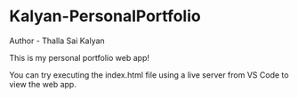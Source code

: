 # Kalyan-PersonalPortfolio

Author - Thalla Sai Kalyan

This is my personal portfolio web app!

You can try executing the index.html file using a live server from VS Code to view the web app.